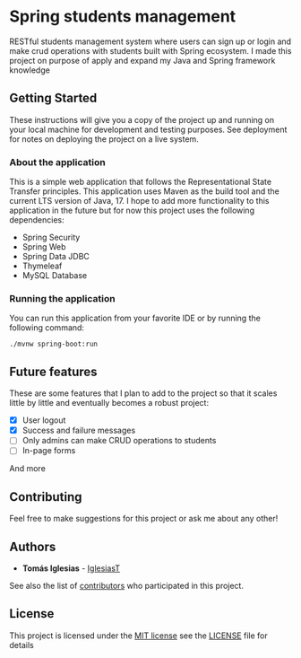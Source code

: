 # Spring students management

RESTful students management system where users can sign up or login and make crud operations with students built with Spring ecosystem.
I made this project on purpose of apply and expand my Java and Spring framework knowledge

## Getting Started

These instructions will give you a copy of the project up and running on your local machine for development and testing purposes. See deployment for notes on deploying the project on a live system.

### About the application

This is a simple web application that follows the Representational State Transfer principles. This application uses Maven as the build tool and the current LTS version of Java, 17. I hope to add more functionality to this application in the future but for now this project uses the following dependencies:

- Spring Security
- Spring Web
- Spring Data JDBC
- Thymeleaf
- MySQL Database

### Running the application

You can run this application from your favorite IDE or by running the following command:

    ./mvnw spring-boot:run

## Future features
These are some features that I plan to add to the project so that it scales little by little and eventually becomes a robust project:
- [x] User logout
- [x] Success and failure messages
- [ ] Only admins can make CRUD operations to students
- [ ] In-page forms

And more

## Contributing

Feel free to make suggestions for this project or ask me about any other!

## Authors

  - **Tomás Iglesias** -
    [IglesiasT](https://github.com/IglesiasT)

See also the list of
[contributors](https://github.com/IglesiasT/spring-students-management/graphs/contributors) who participated in this project.

## License

This project is licensed under the [MIT license](LICENSE) see the [LICENSE](LICENSE) file for details
